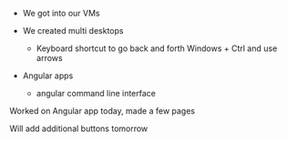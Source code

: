 - We got into our VMs
- We created multi desktops
	- Keyboard shortcut to go back and forth Windows + Ctrl and use arrows

- Angular apps
	- angular command line interface 



Worked on Angular app today, made a few pages

Will add additional buttons tomorrow 



